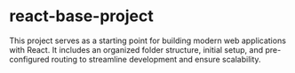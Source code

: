 # react-base-project
This project serves as a starting point for building modern web applications with React. It includes an organized folder structure, initial setup, and pre-configured routing to streamline development and ensure scalability.
